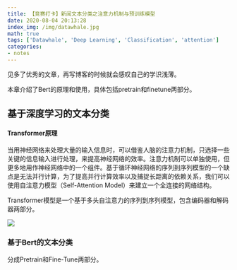```yaml
---
title: 【竞赛打卡】新闻文本分类之注意力机制与预训练模型
date: 2020-08-04 20:13:28
index_img: /img/datawhale.jpg
math: true
tags: ['Datawhale', 'Deep Learning', 'Classification', 'attention']
categories: 
- notes
---
```

见多了优秀的文章，再写博客的时候就会感叹自己的学识浅薄。
<!--more--->

本章介绍了Bert的原理和使用，具体包括pretrain和finetune两部分。


## 基于深度学习的文本分类

#### Transformer原理

当用神经网络来处理大量的输入信息时，可以借鉴人脑的注意力机制，只选择一些关键的信息输入进行处理，来提高神经网络的效率。注意力机制可以单独使用，但更多地用作神经网络中的一个组件。基于循环神经网络的序列到序列模型的一个缺点是无法并行计算，为了提高并行计算效率以及捕捉长距离的依赖关系，我们可以使用自注意力模型（Self-Attention Model）来建立一个全连接的网络结构。

Transformer模型是一个基于多头自注意力的序列到序列模型，包含编码器和解码器两部分。

![](https://img-blog.csdnimg.cn/20200714211046668.png)


### 基于Bert的文本分类

分成Pretrain和Fine-Tune两部分。